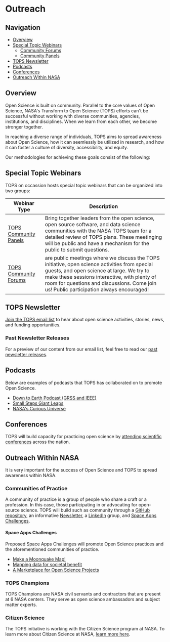 # Outreach

## Navigation
- [Overview](#overview)
- [Special Topic Webinars](#special-topic-webinars)
  - [Community Forums](./Community_Forums)
  - [Community Panels](./Community_Panels)
- [TOPS Newsletter](#tops-newsletter)
- [Podcasts](#podcasts)
- [Conferences](#conferences)
- [Outreach Within NASA](#outreach-within-nasa)

## Overview

Open Science is built on community. Parallel to the core values of Open Science, NASA's Transform to Open Science (TOPS) efforts can't be successful without working with diverse communities, agencies, institutions, and disciplines. When we learn from each other, we become stronger together.

In reaching a diverse range of individuals, TOPS aims to spread awareness about Open Science, how it can seemlessly be utilized in research, and how it can foster a culture of diversity, accessibility, and equity.

Our methodologies for achieving these goals consist of the following:

## Special Topic Webinars

TOPS on occassion hosts special topic webinars that can be organized into two groups:

| Webinar Type  | Description |
| ------------- | ----------- |
| [TOPS Community Panels](./Community_Panels) | Bring together leaders from the open science, open source software, and data science communities with the NASA TOPS team for a detailed review of TOPS plans. These meetinging will be public and have a mechanism for the public to submit questions. |
| [TOPS Community Forums](./Community_Forums) | are public meetings where we discuss the TOPS initiative, open science activities from special guests, and open science at large. We try to make these sessions interactive, with plenty of room for questions and discussions. Come join us! Public participation always encouraged! |

## TOPS Newsletter

[Join the TOPS email list](https://nasa.github.io/Transform-to-Open-Science/signup/) to hear about open science activities, stories, news, and funding opportunities.

### Past Newsletter Releases
For a preview of our content from our email list, feel free to read our [past newsletter releases](../TOPS_Newsletter).

## Podcasts
Below are examples of podcasts that TOPS has collaborated on to promote Open Science.

- [Down to Earth Podcast (GRSS and IEEE)](https://www.grss-ieee.org/down-to-earth-podcast/)
- [Small Steps Giant Leaps](https://www.nasa.gov/podcasts/small-steps-giant-leaps/small-steps-giant-leaps-episode-129-accelerating-discoveries-with-open-science/)
- [NASA's Curious Universe](https://www.nasa.gov/podcasts/curious-universe/how-open-science-and-ai-are-advancing-hurricane-research/)

## Conferences

TOPS will build capacity for practicing open science by [attending scientific conferences](./TOPS_Conferences.md) across the nation.

## Outreach Within NASA
It is very important for the success of Open Science and TOPS to spread awareness within NASA.

### Communities of Practice
A community of practice is a group of people who share a craft or a profession.  In this case, those participating in or advocating for open-source science. TOPS will build such as community through a [GitHub repository](https://github.com/nasa/Transform-to-Open-Science), an informative [Newsletter](https://nasa.github.io/Transform-to-Open-Science/signup/), a [LinkedIn](https://www.linkedin.com/groups/12833665/) group, and [Space Apps Challenges](https://www.spaceappschallenge.org/).

#### Space Apps Challenges
Proposed Space Apps Challenges will promote Open Science practices and the aforementioned communities of practice.

  - [Make a Moonquake Map!](https://www.spaceappschallenge.org/2023/challenges/make-a-moonquake-map-20/)
  - [Mapping data for societal benefit](https://www.spaceappschallenge.org/2023/challenges/mapping-data-for-societal-benefit/)
  - [A Marketplace for Open Science Projects](https://www.spaceappschallenge.org/2023/challenges/a-marketplace-for-open-science-projects/)

### TOPS Champions

TOPS Champions are NASA civil servants and contractors that are present at 6 NASA centers. They serve as open science ambassadors and subject matter experts.

### Citizen Science

The TOPS initiative is working with the Citizen Science program at NASA.  To learn more about Citizen Science at NASA, [learn more here](https://science.nasa.gov/citizen-science/).